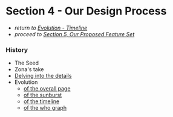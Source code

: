 # Section 4 - Our Design Process

* *return to [Evolution - Timeline](design_timeline.md)*
* *proceed to [Section 5, Our Proposed Feature Set](proposal.md)*

### History
* The Seed
* Zona's take
* [Delving into the details](design_details.md)
* Evolution
  * [of the overall page](design_index.md)
  * [of the sunburst](design_sunburst.md)
  * [of the timeline](design_timeline.md)
  * [of the who graph](design_who.md)
